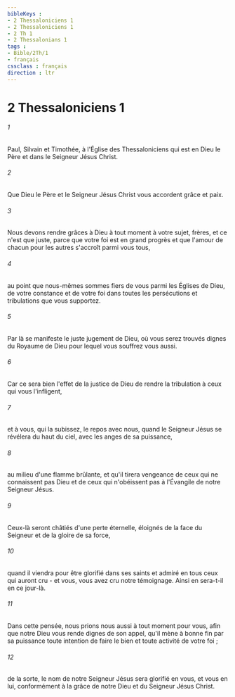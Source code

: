 ```yaml
---
bibleKeys : 
- 2 Thessaloniciens 1
- 2 Thessaloniciens 1
- 2 Th 1
- 2 Thessalonians 1
tags : 
- Bible/2Th/1
- français
cssclass : français
direction : ltr
---
```


# 2 Thessaloniciens 1

###### 1
Paul, Silvain et Timothée, à l'Église des Thessaloniciens qui est en Dieu le Père et dans le Seigneur Jésus Christ. 
###### 2
Que Dieu le Père et le Seigneur Jésus Christ vous accordent grâce et paix. 
###### 3
Nous devons rendre grâces à Dieu à tout moment à votre sujet, frères, et ce n'est que juste, parce que votre foi est en grand progrès et que l'amour de chacun pour les autres s'accroît parmi vous tous, 
###### 4
au point que nous-mêmes sommes fiers de vous parmi les Églises de Dieu, de votre constance et de votre foi dans toutes les persécutions et tribulations que vous supportez. 
###### 5
Par là se manifeste le juste jugement de Dieu, où vous serez trouvés dignes du Royaume de Dieu pour lequel vous souffrez vous aussi. 
###### 6
Car ce sera bien l'effet de la justice de Dieu de rendre la tribulation à ceux qui vous l'infligent, 
###### 7
et à vous, qui la subissez, le repos avec nous, quand le Seigneur Jésus se révélera du haut du ciel, avec les anges de sa puissance, 
###### 8
au milieu d'une flamme brûlante, et qu'il tirera vengeance de ceux qui ne connaissent pas Dieu et de ceux qui n'obéissent pas à l'Évangile de notre Seigneur Jésus. 
###### 9
Ceux-là seront châtiés d'une perte éternelle, éloignés de la face du Seigneur et de la gloire de sa force, 
###### 10
quand il viendra pour être glorifié dans ses saints et admiré en tous ceux qui auront cru - et vous, vous avez cru notre témoignage. Ainsi en sera-t-il en ce jour-là. 
###### 11
Dans cette pensée, nous prions nous aussi à tout moment pour vous, afin que notre Dieu vous rende dignes de son appel, qu'il mène à bonne fin par sa puissance toute intention de faire le bien et toute activité de votre foi ; 
###### 12
de la sorte, le nom de notre Seigneur Jésus sera glorifié en vous, et vous en lui, conformément à la grâce de notre Dieu et du Seigneur Jésus Christ. 
